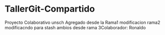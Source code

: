 # TallerGit-Compartido
Proyecto Colaborativo unsch
Agregado desde la Rama1
modificacion rama2
modificacndo para stash
ambios desde rama 3Colaborador: Ronaldo
